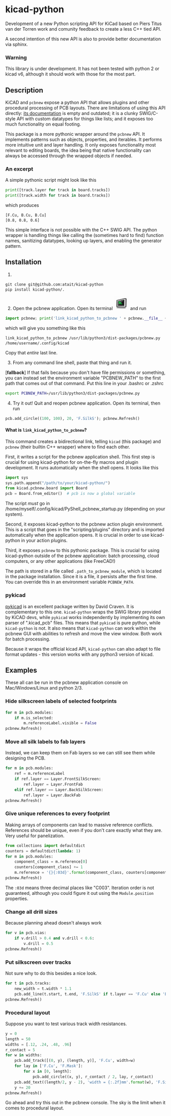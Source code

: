 # kicad-python
Development of a new Python scripting API for KiCad
based on Piers Titus van der Torren work and comunity
feedback to create a less C++ tied API.

A second intention of this new API is also to provide
better documentation via sphinx.

### Warning

This library is under development. It has not been tested with python 2 or kicad v6, although it should work with those for the most part.

## Description
KiCAD and `pcbnew` expose a python API that allows plugins and other procedural processing of PCB layouts. There are limitations of using this API directly: [its documentation](https://docs.kicad.org/doxygen-python/namespacepcbnew.html) is empty and outdated; it is a clunky SWIG/C-style API with custom datatypes for things like lists; and it exposes too much functionality on equal footing.

This package is a more pythonic wrapper around the `pcbnew` API. It implements patterns such as objects, properties, and iterables. It performs more intuitive unit and layer handling. It only exposes functionality most relevant to editing boards, the idea being that native functionality can always be accessed through the wrapped objects if needed.

### An excerpt
A simple pythonic script might look like this
```python
print([track.layer for track in board.tracks])
print([track.width for track in board.tracks])
```
which produces
```
[F.Cu, B.Cu, B.Cu]
[0.8, 0.8, 0.6]
```
This simple interface is not possible with the C++ SWIG API. The python wrapper is handling things like calling the (sometimes hard to find) function names, sanitizing datatypes, looking up layers, and enabling the generator pattern.

## Installation

<!-- 1. Users: 
```bash
pip install kicad
```
 
For developers: Clone this repository to any location, and run `pip install kicad-python/.` -->

1. 
```
git clone git@github.com:atait/kicad-python
pip install kicad-python/.
```

2. Open the pcbnew application. Open its terminal ![](doc/pcbnew_terminal_icon.png) and run
```python
import pcbnew; print('link_kicad_python_to_pcbnew ' + pcbnew.__file__ + ' ' + pcbnew.SETTINGS_MANAGER_GetUserSettingsPath())
```
which will give you something like this
```
link_kicad_python_to_pcbnew /usr/lib/python3/dist-packages/pcbnew.py /home/username/.config/kicad
```
Copy that *entire* last line.

3. From any command line shell, paste that thing and run it.

\[**fallback**\] If that fails because you don't have file permissions or something, you can instead set the environment variable "PCBNEW_PATH" to the first path that comes out of that command. Put this line in your .bashrc or .zshrc
```bash
export PCBNEW_PATH=/usr/lib/python3/dist-packages/pcbnew.py
```

4. Try it out! Quit and reopen pcbnew application. Open its terminal, then run
```python
pcb.add_circle((100, 100), 20, 'F.SilkS'); pcbnew.Refresh()
```

#### What is `link_kicad_python_to_pcbnew`?
This command creates a bidirectional link, telling `kicad` (this package) and `pcbnew` (their builtin C++ wrapper) where to find each other. 

First, it writes a script for the pcbnew application shell. This first step is crucial for using kicad-python for on-the-fly macros and plugin development. It runs automatically when the shell opens. It looks like this
```python
import sys
sys.path.append("/path/to/your/kicad-python/")
from kicad.pcbnew.board import Board
pcb = Board.from_editor()  # pcb is now a global variable
```
The script *must* go in /home/myself/.config/kicad/PyShell_pcbnew_startup.py (depending on your system).

Second, it exposes kicad-python to the pcbnew action plugin environment. This is a script that goes in the "scripting/plugins" directory and is imported automatically when the application opens. It is crucial in order to use kicad-python in your action plugins.

Third, it exposes `pcbnew` to this pythonic package. This is crucial for using kicad-python outside of the pcbnew application: batch processing, cloud computers, or any other applications (like FreeCAD!)

The path is stored in a file called `.path_to_pcbnew_module`, which is located in the package installation. Since it is a file, it persists after the first time. You can override this in an environment variable `PCBNEW_PATH`.

### pykicad
[pykicad](https://github.com/dvc94ch/pykicad) is an excellent package written by David Craven. It is complementary to this one. `kicad-python` wraps the SWIG library provided by KiCAD devs, while `pykicad` works independently by implementing its own parser of ".kicad_pcb" files. This means that `pykicad` is pure python, while `kicad-python` is not. It also means that `kicad-python` can work within the pcbnew GUI with abilities to refresh and move the view window. Both work for batch processing. 

Because it wraps the official kicad API, `kicad-python` can also adapt to file format updates - this version works with any python3 version of kicad.

## Examples
These all can be run in the pcbnew application console on Mac/Windows/Linux and python 2/3.

### Hide silkscreen labels of selected footprints
```python
for m in pcb.modules:
    if m.is_selected:
        m.referenceLabel.visible = False
pcbnew.Refresh()
```

### Move all silk labels to fab layers
Instead, we can keep them on Fab layers so we can still see them while designing the PCB.
```python
for m in pcb.modules:
    ref = m.referenceLabel
    if ref.layer == Layer.FrontSilkScreen:
        ref.layer = Layer.FrontFab
    elif ref.layer == Layer.BackSilkScreen:
        ref.layer = Layer.BackFab
pcbnew.Refresh()
```

### Give unique references to every footprint
Making arrays of components can lead to massive reference conflicts. References should be unique, even if you don't care exactly what they are. Very useful for panelization.
```python
from collections import defaultdict
counters = defaultdict(lambda: 1)
for m in pcb.modules:
    component_class = m.reference[0]
    counters[component_class] += 1
    m.reference = '{}{:03d}'.format(component_class, counters[component_class])
pcbnew.Refresh()
```
The `:03d` means three decimal places like "C003". Iteration order is not guaranteed, although you could figure it out using the `Module.position` properties.

### Change all drill sizes
Because planning ahead doesn't always work
```python
for v in pcb.vias:
    if v.drill > 0.4 and v.drill < 0.6:
        v.drill = 0.5
pcbnew.Refresh()
```

### Put silkscreen over tracks
Not sure why to do this besides a nice look.
```python
for t in pcb.tracks:
    new_width = t.width * 1.1
    pcb.add_line(t.start, t.end, 'F.SilkS' if t.layer == 'F.Cu' else 'B.Silks', new_width)
pcbnew.Refresh()
```

### Procedural layout
Suppose you want to test various track width resistances.
```python
y = 0
length = 50
widths = [.12, .24, .48, .96]
r_contact = 5
for w in widths:
    pcb.add_track([(0, y), (length, y)], 'F.Cu', width=w)
    for lay in ['F.Cu', 'F.Mask']:
        for x in [0, length]:
            pcb.add_circle((x, y), r_contact / 2, lay, r_contact)
    pcb.add_text((length/2, y - 2), 'width = {:.2f}mm'.format(w), 'F.SilkS')
    y += 20
pcbnew.Refresh()
```
Go ahead and try this out in the pcbnew console. The sky is the limit when it comes to procedural layout.
